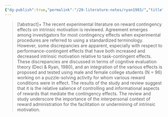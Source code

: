 ```yaml
---
{"dg-publish":true,"permalink":"/20-literature-notes/ryan1983/","title":"Relation of reward contingency and interpersonal context to intrinsic motivation - A review and test using cognitive evaluation theory.","tags":["motivation"],"created":"2024-08-30","updated":"2024-09-13"}
---
```



> [!abstract]+
> The recent experimental literature on reward contingency effects on intrinsic motivation is reviewed. Agreement emerges among investigators for most contingency effects when experimental procedures are referred to using a standardized terminology. However, some discrepancies are apparent, especially with respect to performance-contingent effects that have both increased and decreased intrinsic motivation relative to task-contingent effects. These discrepancies are discussed in terms of cognitive evaluation theory (Deci & Ryan, 1980), and an integration of the various effects is proposed and tested using male and female college students (N = 96) working on a puzzle-solving activity for whom various reward conditions were in effect. The results of the study and review suggest that it is the relative salience of controlling and informational aspects of rewards that mediate the contingency effects. The review and study underscore the importance of the interpersonal context of reward administration for the facilitation or undermining of intrinsic motivation.

